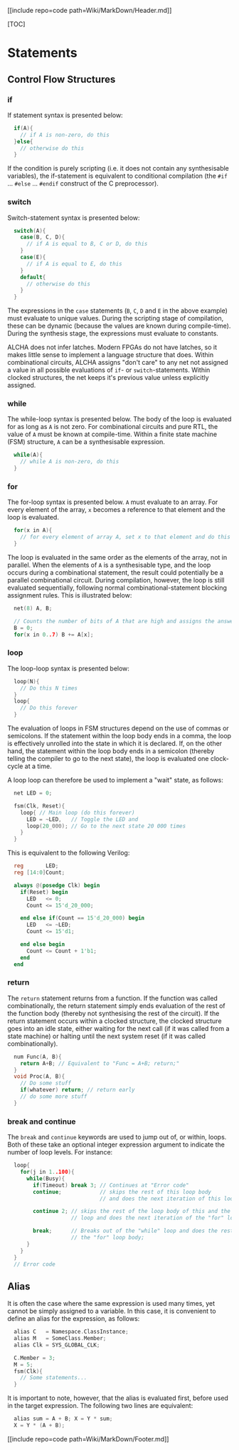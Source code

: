 [[include repo=code path=Wiki/MarkDown/Header.md]]

[TOC]

# Statements

## Control Flow Structures

### if

If statement syntax is presented below:

```C++
  if(A){
    // if A is non-zero, do this
  }else{
    // otherwise do this
  }
```

If the condition is purely scripting (i.e. it does not contain any synthesisable variables), the if-statement is equivalent to conditional compilation (the `#if` ... `#else` ... `#endif` construct of the C preprocessor).

### switch

Switch-statement syntax is presented below:

```C++
  switch(A){
    case(B, C, D){
      // if A is equal to B, C or D, do this
    }
    case(E){
      // if A is equal to E, do this
    }
    default{
      // otherwise do this
    }
  }
```

The expressions in the `case` statements (`B`, `C`, `D` and `E` in the above example) must evaluate to unique values.  During the scripting stage of compilation, these can be dynamic (because the values are known during compile-time).  During the synthesis stage, the expressions must evaluate to constants.

ALCHA does not infer latches.  Modern FPGAs do not have latches, so it makes little sense to implement a language structure that does.  Within combinational circuits, ALCHA assigns "don't care" to any net not assigned a value in all possible evaluations of `if`- or `switch`-statements.  Within clocked structures, the net keeps it's previous value unless explicitly assigned.

### while

The while-loop syntax is presented below.  The body of the loop is evaluated for as long as `A` is not zero.  For combinational circuits and pure RTL, the value of `A` must be known at compile-time.  Within a finite state machine (FSM) structure, `A` can be a synthesisable expression.

```C++
  while(A){
    // while A is non-zero, do this
  }
```

### for

The for-loop syntax is presented below.  `A` must evaluate to an array.  For every element of the array, `x` becomes a reference to that element and the loop is evaluated.

```C++
  for(x in A){
    // for every element of array A, set x to that element and do this
  }
```

The loop is evaluated in the same order as the elements of the array, not in parallel.  When the elements of `A` is a synthesisable type, and the loop occurs during a combinational statement, the result could potentially be a parallel combinational circuit.  During compilation, however, the loop is still evaluated sequentially, following normal combinational-statement blocking assignment rules.  This is illustrated below:

```C++
  net(8) A, B;

  // Counts the number of bits of A that are high and assigns the answer to B
  B = 0;
  for(x in 0..7) B += A[x];
```

### loop

The loop-loop syntax is presented below:

```C++
  loop(N){
    // Do this N times
  }
  loop{
    // Do this forever
  }
```

The evaluation of loops in FSM structures depend on the use of commas or semicolons.  If the statement within the loop body ends in a comma, the loop is effectively unrolled into the state in which it is declared.  If, on the other hand, the statement within the loop body ends in a semicolon (thereby telling the compiler to go to the next state), the loop is evaluated one clock-cycle at a time.

A loop loop can therefore be used to implement a "wait" state, as follows:

```C++
  net LED = 0;

  fsm(Clk, Reset){
    loop{ // Main loop (do this forever)
      LED = ~LED,   // Toggle the LED and
      loop(20_000); // Go to the next state 20 000 times
    }
  }
```

This is equivalent to the following Verilog:

```Verilog
  reg       LED;
  reg [14:0]Count;

  always @(posedge Clk) begin
    if(Reset) begin
      LED   <= 0;
      Count <= 15'd_20_000;

    end else if(Count == 15'd_20_000) begin
      LED   <= ~LED;
      Count <= 15'd1;

    end else begin
      Count <= Count + 1'b1;
    end
  end
```

### return

The `return` statement returns from a function.  If the function was called combinationally, the return statement simply ends evaluation of the rest of the function body (thereby not synthesising the rest of the circuit).  If the return statement occurs within a clocked structure, the clocked structure goes into an idle state, either waiting for the next call (if it was called from a state machine) or halting until the next system reset (if it was called combinationally).

```C++
  num Func(A, B){
    return A+B; // Equivalent to "Func = A+B; return;"
  }
  void Proc(A, B){
    // Do some stuff
    if(whatever) return; // return early
    // do some more stuff
  }
```

### break and continue

The `break` and `continue` keywords are used to jump out of, or within, loops.  Both of these take an optional integer expression argument to indicate the number of loop levels.  For instance:

```C++
  loop{
    for(j in 1..100){
      while(Busy){
        if(Timeout) break 3; // Continues at "Error code"
        continue;            // skips the rest of this loop body
                             // and does the next iteration of this loop

        continue 2; // skips the rest of the loop body of this and the "for"
                    // loop and does the next iteration of the "for" loop

        break;      // Breaks out of the "while" loop and does the rest of
                    // the "for" loop body;
      }
    }
  }
  // Error code
```

## Alias

It is often the case where the same expression is used many times, yet cannot be simply assigned to a variable.  In this case, it is convenient to define an alias for the expression, as follows:

```C++
  alias C   = Namespace.ClassInstance;
  alias M   = SomeClass.Member;
  alias Clk = SYS_GLOBAL_CLK;

  C.Member = 3;
  M = 5;
  fsm(Clk){
    // Some statements...
  }
```

It is important to note, however, that the alias is evaluated first, before used in the target expression.  The following two lines are equivalent:

```C++
  alias sum = A + B; X = Y * sum;
  X = Y * (A + B);
```

[[include repo=code path=Wiki/MarkDown/Footer.md]]

